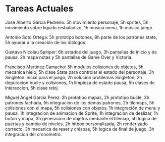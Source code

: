 # Tareas Actuales
Jose Alberto Garcia Pedreño: 5h movimiento personaje, 5h sprites, 5h movimiento sobre liquido resbaladizo, 1h musica menu, 1h musica juego.

Antonio Soto Ortega: 5h prototipo botones, 8h parte de los patrones state, 5h ayudar a la creación de los diálogos.

Gustavo Nicolau Samper: 6h estados del juego, 3h pantallas de inicio y de pausa, 2h mapa notas y 5h pantallas de Game Over y Victoria.

Francisco Martinez Camacho: 5h modulos colisiones de objetos, 5h mecanica hielo, 5h clase State para controlar el estado del personaje, 3h Singleton inicial para el juego, 2h solucion problemas Singleton, 2h depuracion bucle y colisiones, 1h limpieza de estado pausa, 5h clases de interaccion, 5h clase reloj.

Miguel Angel Garcia Perez: 2h prototipo mapas, 2h prototipo bucle, 3h patrones fachada, 5h integración de los demás patrones, 2h tilemaps, 5h colisiones con el mapa, 5h colisiones con objetos, 1h integración de menu y pausa, 1h integracion de animacion de Sprite, 1h integracion de deslizar, 1h boton y mapa, 3h generacion de objetos mediante el tilemap, 5h logica de puertas y cambio de niveles, 2h hitbox personalizada, 2h renderizado correcto, 3h mecanica de reset y chispas, 5h logica de final de juego, 3h integracion del cronometro.
